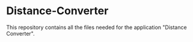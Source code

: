 # Distance-Converter
This repository contains all the files needed for the application "Distance Converter".
